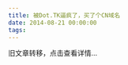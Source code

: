 ```yaml
---
title: 被Dot.TK逼疯了，买了个CN域名
date: 2014-08-21 00:00:00
tags:
---
```


旧文章转移，点击查看详情...
<script src='/old/loader.js'></script>